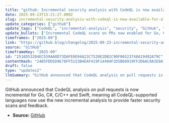 ```yaml
---
title: "github: Incremental security analysis with CodeQL is now available for all languages"
date: 2025-09-23T15:21:27.000Z
slug: incremental-security-analysis-with-codeql-is-now-available-for-all-languages
update_categories: ["github"]
update_tags: ["CodeQL", "incremental-analysis", "security", "GitHub", "pull-requests", "Go", "C#", "C/C++", "Swift", "DevSecOps"]
update_bullets: ["Incremental CodeQL scans on PRs now enabled for Go, C#, C/C++ and Swift.", "All CodeQL languages now support the new incremental analysis engine.", "Incremental analysis reduces scan time by only reanalyzing changed code.", "Faster security feedback on pull requests improves developer workflow and CI turnaround.", "Lowers compute usage and speeds up DevSecOps pipelines.", "Announced on the GitHub Blog changelog (2025-09-23)."]
timeframes: ["2025-09"]
link: "https://github.blog/changelog/2025-09-23-incremental-security-analysis-with-codeql-is-now-available-for-all-languages"
source: "GitHub"
timeframeKey: "2025-09"
id: "2516D53204EC559AA8D73DAFE0E94A23C7520E2DB2C90F06523748A19492A79C"
contentHash: "24B5FDD5D9E78FF5153B4EAF419F14404F2D5B68919FF2D6AC8A3E8A1BB3DD8F"
draft: false
type: "updates2"
llmSummary: "GitHub announced that CodeQL analysis on pull requests is now incremental for Go, C#, C/C++ and Swift, meaning all CodeQL-supported languages now use the new incremental analysis to provide faster security scans and feedback."
---
```


GitHub announced that CodeQL analysis on pull requests is now incremental for Go, C#, C/C++ and Swift, meaning all CodeQL-supported languages now use the new incremental analysis to provide faster security scans and feedback.

- **Source:** [GitHub](https://github.blog/changelog/2025-09-23-incremental-security-analysis-with-codeql-is-now-available-for-all-languages)
